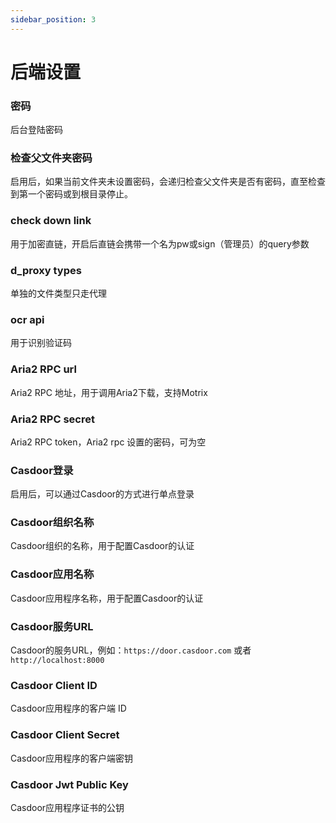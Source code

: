 ```yaml
---
sidebar_position: 3
---
```


# 后端设置

### 密码
后台登陆密码

### 检查父文件夹密码
启用后，如果当前文件夹未设置密码，会递归检查父文件夹是否有密码，直至检查到第一个密码或到根目录停止。

### check down link
用于加密直链，开启后直链会携带一个名为pw或sign（管理员）的query参数

### d_proxy types
单独的文件类型只走代理

### ocr api
用于识别验证码

### Aria2 RPC url
Aria2 RPC 地址，用于调用Aria2下载，支持Motrix

### Aria2 RPC secret
Aria2 RPC token，Aria2 rpc 设置的密码，可为空

### Casdoor登录
启用后，可以通过Casdoor的方式进行单点登录

### Casdoor组织名称
Casdoor组织的名称，用于配置Casdoor的认证

### Casdoor应用名称
Casdoor应用程序名称，用于配置Casdoor的认证

### Casdoor服务URL
Casdoor的服务URL，例如：`https://door.casdoor.com` 或者 `http://localhost:8000`

### Casdoor Client ID
Casdoor应用程序的客户端 ID

### Casdoor Client Secret
Casdoor应用程序的客户端密钥

### Casdoor Jwt Public Key
Casdoor应用程序证书的公钥
